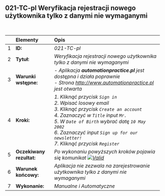 ## 021-TC-pl Weryfikacja rejestracji nowego użytkownika tylko z danymi nie wymaganymi

<br>

|     | Elementy                 | Opis                                                                    |
| :-- | :----------------------- | :---------------------------------------------------------------------- |
| 1   | **ID:**                  | _021-TC-pl_                                                             |
| 2   | **Tytuł:**               | _Weryfikacja rejestracji nowego użytkownika tylko z danymi nie wymaganymi_ |
| 3   | **Warunki wstępne:**     | _- Aplikacja **automationpractice.pl** jest dostępna i działa poprawnie <br> - Strona http://www.automationpractice.pl jest otwarta_ |
| 4   | **Kroki:**               | _1. Kliknąć przycisk `Sign in` <br> 2. Wpisać losowy email <br> 3. Kliknąć przycisk `Create an account` <br> 4. Zaznaczyć w `Title` input `Mr.` <br> 5. W `Date of Birth` wybrać datę `10 May 2002` <br> 6. Zaznaczyć input `Sign up for our newsletter!` <br> 7. Kliknąć przycisk `Register`_ |
| 5   | **Oczekiwany rezultat:** | _Po wykonaniu powyższych kroków pojawia się komunikat [![Valid](https://img.shields.io/badge/There%20is%203%20error-f3515c)](#)_ |
| 6   | **Warunek końcowy:**     | _Aplikacja nie zezwala na zarejestrowanie użytkownika tylko z danymi nie wymaganymi_ |
| 7   | **Wykonanie:**           | _Manualne i Automatyczne_                                               |
